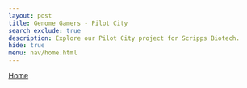 ```yaml
---
layout: post
title: Genome Gamers - Pilot City 
search_exclude: true
description: Explore our Pilot City project for Scripps Biotech.
hide: true
menu: nav/home.html
---
```


<td><a href="{{site.baseurl}}/crowdsourcing">Home</a></td>
